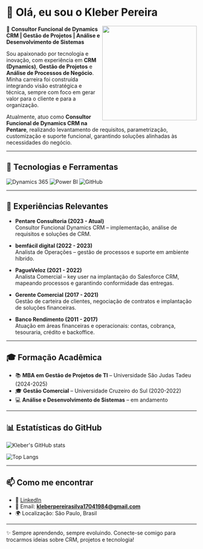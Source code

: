 # 👋 Olá, eu sou o Kleber Pereira  

<img src="https://media.giphy.com/media/qgQUggAC3Pfv687qPC/giphy.gif" width="250px" align="right">

🎯 **Consultor Funcional de Dynamics CRM | Gestão de Projetos | Análise e Desenvolvimento de Sistemas**

Sou apaixonado por tecnologia e inovação, com experiência em **CRM (Dynamics)**, **Gestão de Projetos** e **Análise de Processos de Negócio**.  
Minha carreira foi construída integrando visão estratégica e técnica, sempre com foco em gerar valor para o cliente e para a organização.  

Atualmente, atuo como **Consultor Funcional de Dynamics CRM na Pentare**, realizando levantamento de requisitos, parametrização, customização e suporte funcional, garantindo soluções alinhadas às necessidades do negócio.  

---

## 🚀 Tecnologias e Ferramentas
![Dynamics 365](https://img.shields.io/badge/Dynamics%20365-002050?style=for-the-badge&logo=microsoft-dynamics&logoColor=white)
![Power BI](https://img.shields.io/badge/Power%20BI-F2C811?style=for-the-badge&logo=powerbi&logoColor=black)
![GitHub](https://img.shields.io/badge/GitHub-181717?style=for-the-badge&logo=github&logoColor=white)

---

## 💼 Experiências Relevantes
- **Pentare Consultoria (2023 - Atual)**  
  Consultor Funcional Dynamics CRM – implementação, análise de requisitos e soluções de CRM.  

- **bemfácil digital (2022 - 2023)**  
  Analista de Operações – gestão de processos e suporte em ambiente híbrido.  

- **PagueVeloz (2021 - 2022)**  
  Analista Comercial – key user na implantação do Salesforce CRM, mapeando processos e garantindo conformidade das entregas.  

- **Gerente Comercial (2017 - 2021)**  
  Gestão de carteira de clientes, negociação de contratos e implantação de soluções financeiras.  

- **Banco Rendimento (2011 - 2017)**  
  Atuação em áreas financeiras e operacionais: contas, cobrança, tesouraria, crédito e backoffice.  

---

## 🎓 Formação Acadêmica
- 📚 **MBA em Gestão de Projetos de TI** – Universidade São Judas Tadeu (2024-2025)  
- 🎓 **Gestão Comercial** – Universidade Cruzeiro do Sul (2020-2022)  
- 💻 **Análise e Desenvolvimento de Sistemas** – em andamento  

---

## 📊 Estatísticas do GitHub
![Kleber's GitHub stats](https://github-readme-stats.vercel.app/api?username=KleberPereiraSilva17041&show_icons=true&theme=tokyonight)

![Top Langs](https://github-readme-stats.vercel.app/api/top-langs/?username=KleberPereiraSilva17041&layout=compact&theme=tokyonight)

---

## 📫 Como me encontrar
- 💼 [LinkedIn](https://www.linkedin.com/in/kleber-pereira-7009541b3/)  
- 📧 Email: **kleberpereirasilva17041984@gmail.com**  
- 🌍 Localização: São Paulo, Brasil  

---

✨ Sempre aprendendo, sempre evoluindo. Conecte-se comigo para trocarmos ideias sobre CRM, projetos e tecnologia!

